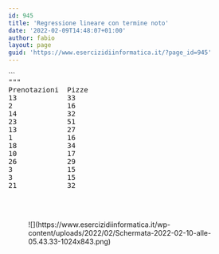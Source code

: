 ```yaml
---
id: 945
title: 'Regressione lineare con termine noto'
date: '2022-02-09T14:48:07+01:00'
author: fabio
layout: page
guid: 'https://www.esercizidiinformatica.it/?page_id=945'
---
```


<div class="wp-block-simple-code-block-ace" style="height: 250px; position:relative; margin-bottom: 50px;">```
<pre class="wp-block-simple-code-block-ace" data-copy="false" data-fontsize="14" data-lines="Infinity" data-mode="python" data-showlines="true" data-theme="monokai" style="position:absolute;top:0;right:0;bottom:0;left:0">"""
Prenotazioni  Pizze
13            33
2             16
14            32
23            51
13            27
1             16
18            34
10            17
26            29
3             15
3             15
21            32
7             22
22            37
2             13
27            44
6             16
10            21
18            37
15            30
9             26
26            34
8             23
15            39
10            27
21            37
5             17
6             18
13            25
13            23
"""



prenotazioni_x = [13,2 ,14,23,13,1 ,18,10,26,3 ,3 ,21,7 ,22,2 ,27,6 ,10,18,15,9 ,26,8 ,15,10,21,5 ,6 ,13,13]
pizze_y = [33,16,32,51,27,16,34,17,29,15,15,32,22,37,13,44,16,21,37,30,26,34,23,39,27,37,17,18,25,23]

# la funzione predici consiste nell'applicazione
# di una legge lineare
def predici(x, w, b):
    return x * w + b

# Errore quadratico medio o devizione standard
def costo(X, Y, w, b):
    i = 0
    somma = 0
    for i in range(len(X)):
        somma = somma + (predici(X[i], w, b) - Y[i]) ** 2
    return somma / len(X)
    
# la funzione allena calcola il costo di una retta
# con un coefficiente angolare lievemente modificato
# per vedere se modificandolo il costo sale o scende
def allena(X, Y, num_iterazioni, lr):
    w = b = 0
    for i in range(num_iterazioni):
        costo_corrente = costo(X, Y, w, b)
        print("iterazione", i, "costo", costo_corrente)
        if costo(X, Y, w + lr, b) < costo_corrente:
            w = w + lr
        elif costo(X, Y, w - lr, b) < costo_corrente:
            w = w - lr
        if costo(X, Y, w, b + lr) < costo_corrente:
            b = b + lr
        elif costo(X, Y, w, b - lr) < costo_corrente:
            b = b - lr         
        else:
            return w, b
    return w, b


w, b = allena(prenotazioni_x, pizze_y, 10000, 0.01)

print("Peso ottenuto:", w, "Bias ottenuto", b))

prenotazioni = int(input("Scrivi il numero di prenotazioni di questa sera: "))
pizze = predici(prenotazioni, w, b)

print("Predico che venderai", pizze, "stasera")
```

</div>Ora modifichiamo l’algortmo in modo da tener conto del temine noto. Aggiungere il termine noto alla funzione lineare permette di ottenere una retta che simula molto meglio il fenomeno.

La funzione predici viene modificata in modo da presentare la legge lineare completa.

La funzione di costo, viene modificata in modo da tenere conto del termine noto.

Quella che viene modificata maggiormente è la funzione allena che a questo punto deve calcolare non più soltanto il coefficiente angolare ma anche il termine noto della retta.

b e w sono gli **iperparametri** del modello che stiamo costruendo.

Come spesso accade il programma si semplifica molto utilizzando una liibreria. Numpy è una librera sviluppata per fare calcolo e attraverso questa il codice si snellisce molto e aumenta molto in prestazioni

<div class="wp-block-simple-code-block-ace" style="height: 250px; position:relative; margin-bottom: 50px;">```
<pre class="wp-block-simple-code-block-ace" data-copy="false" data-fontsize="14" data-lines="Infinity" data-mode="python" data-showlines="true" data-theme="monokai" style="position:absolute;top:0;right:0;bottom:0;left:0">import numpy as np


def predici(X, w, b):
    return X * w + b


def costo(X, Y, w, b):
    return np.average((predici(X, w, b) - Y) ** 2)


def allena(X, Y, num_iterazioni, lr):
    w = b = 0
    for i in range(num_iterazioni):
        costo_corrente = costo(X, Y, w, b)
        print("Iteration %4d => Loss: %.6f" % (i, costo_corrente))

        if costo(X, Y, w + lr, b) < costo_corrente:
            w += lr
        elif costo(X, Y, w - lr, b) < costo_corrente:
            w -= lr
        elif costo(X, Y, w, b + lr) < costo_corrente:
            b += lr
        elif costo(X, Y, w, b - lr) < costo_corrente:
            b -= lr
        else:
            return w, b

    raise Exception("Non sono riuscito a convergere in %d iterazioni" % num_iterazioni)


# Inizializza i dati
X = np.array([13,2 ,14,23,13,1 ,18,10,26,3 ,3 ,21,7 ,22,2 ,27,6 ,10,18,15,9 ,26,8 ,15,10,21,5 ,6 ,13,13])
Y = np.array([33,16,32,51,27,16,34,17,29,15,15,32,22,37,13,44,16,21,37,30,26,34,23,39,27,37,17,18,25,23])

# Allena il modello
w, b = allena(X, Y, iterations=10000, lr=0.01)
print("\nw=%.3f, b=%.3f" % (w, b))

# Predici il numero di pizze
print("Predizione: x=%d => y=%.2f" % (20, predici(20, w, b)))

# Disegna il grafico
import matplotlib.pyplot as plt
import seaborn as sns
sns.set()
plt.plot(X, Y, "bo")
plt.xticks(fontsize=15)
plt.yticks(fontsize=15)
plt.xlabel("Prenotazioni", fontsize=30)
plt.ylabel("Pizze", fontsize=30)
x_edge, y_edge = 50, 50
plt.axis([0, x_edge, 0, y_edge])
plt.plot([0, x_edge], [b, predici(x_edge, w, b)], linewidth=1.0, color="g")
plt.show()


```

</div><figure class="wp-block-image size-large">![](https://www.esercizidiinformatica.it/wp-content/uploads/2022/02/Schermata-2022-02-10-alle-05.43.33-1024x843.png)</figure>